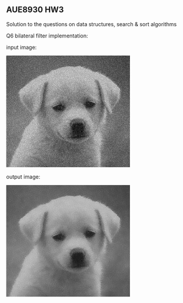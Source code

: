 ## AUE8930 HW3 
Solution to the questions on data structures, search & sort algorithms 

Q6 bilateral filter implementation:

input image:

![](<inputq6.png>)

output image:

![](<bilateral.png>)



